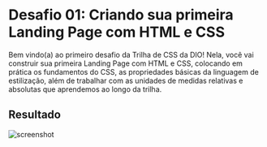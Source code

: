 # Desafio 01: Criando sua primeira Landing Page com HTML e CSS

Bem vindo(a) ao primeiro desafio da Trilha de CSS da DIO! Nela, você vai construir sua primeira Landing Page com HTML e CSS, colocando em prática os fundamentos do CSS,
as propriedades básicas da linguagem de estilização, além de trabalhar com as unidades de medidas relativas e absolutas que aprendemos ao longo da trilha.

## Resultado
![screenshot](https://github.com/LinusWeb/trilha-css-desafio-01/assets/20049294/e082e73b-9b3b-4b8d-9ef9-83a992b382ab)
